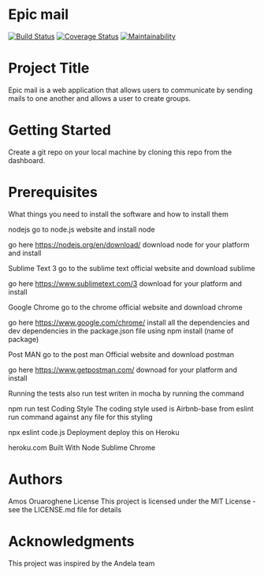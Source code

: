 # Epic mail

[![Build Status](https://travis-ci.org/amoskeyz/Epic-mail.svg?branch=develop)](https://travis-ci.org/amoskeyz/Epic-mail)
[![Coverage Status](https://coveralls.io/repos/github/amoskeyz/Epic-mail/badge.svg?branch=develop)](https://coveralls.io/github/amoskeyz/Epic-mail?branch=develop)
[![Maintainability](https://api.codeclimate.com/v1/badges/fd1d5735c61d510da04b/maintainability)](https://codeclimate.com/github/amoskeyz/Epic-mail/maintainability)

# Project Title
Epic mail is a web application that allows users to communicate by sending mails to one another and allows a user to create groups.

# Getting Started
Create a git repo on your local machine by cloning this repo from the dashboard.

# Prerequisites
What things you need to install the software and how to install them

nodejs
go to node.js website and install node

go here https://nodejs.org/en/download/
download node for your platform and install

Sublime Text 3
go to the sublime text official website and download sublime

go here https://www.sublimetext.com/3
download for your platform and install

Google Chrome
go to the chrome official website and download chrome

go here https://www.google.com/chrome/
install all the dependencies and dev dependencies in the package.json file using npm install (name of package)

Post MAN
go to the post man Official website and download postman

go here https://www.getpostman.com/
downoad for your platform and install

Running the tests
also run test writen in mocha by running the command

npm run test
Coding Style
The coding style used is Airbnb-base from eslint run command against any file for this styling

npx eslint code.js
Deployment
deploy this on Heroku

heroku.com
Built With
Node Sublime Chrome

# Authors
Amos Oruaroghene
License
This project is licensed under the MIT License - see the LICENSE.md file for details

# Acknowledgments
This project was inspired by the Andela team
